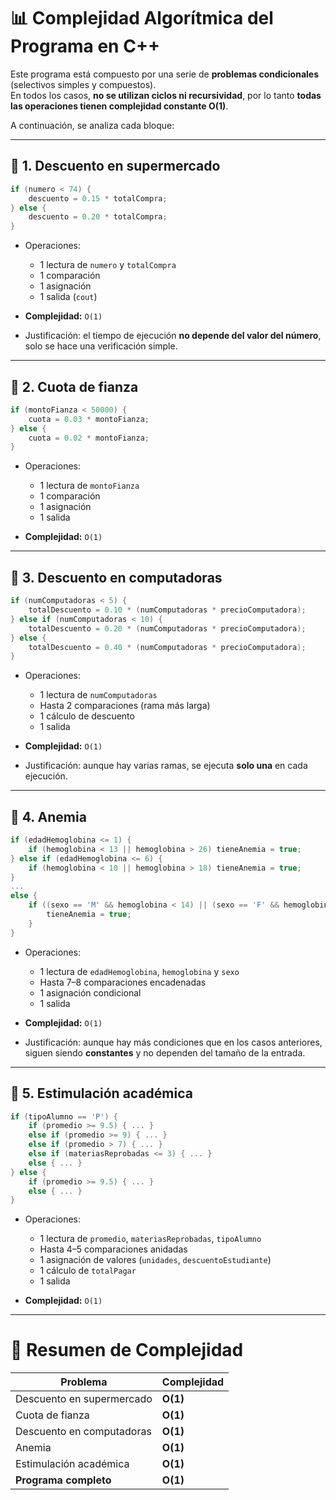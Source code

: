
# 📊 Complejidad Algorítmica del Programa en C++

Este programa está compuesto por una serie de **problemas condicionales** (selectivos simples y compuestos).  
En todos los casos, **no se utilizan ciclos ni recursividad**, por lo tanto **todas las operaciones tienen complejidad constante O(1)**.  

A continuación, se analiza cada bloque:

---

## 🔹 1. Descuento en supermercado
```cpp
if (numero < 74) {
    descuento = 0.15 * totalCompra;
} else {
    descuento = 0.20 * totalCompra;
}
````

* Operaciones:

    * 1 lectura de `numero` y `totalCompra`
    * 1 comparación
    * 1 asignación
    * 1 salida (`cout`)
* **Complejidad:** `O(1)`
* Justificación: el tiempo de ejecución **no depende del valor del número**, solo se hace una verificación simple.

---

## 🔹 2. Cuota de fianza

```cpp
if (montoFianza < 50000) {
    cuota = 0.03 * montoFianza;
} else {
    cuota = 0.02 * montoFianza;
}
```

* Operaciones:

    * 1 lectura de `montoFianza`
    * 1 comparación
    * 1 asignación
    * 1 salida
* **Complejidad:** `O(1)`

---

## 🔹 3. Descuento en computadoras

```cpp
if (numComputadoras < 5) {
    totalDescuento = 0.10 * (numComputadoras * precioComputadora);
} else if (numComputadoras < 10) {
    totalDescuento = 0.20 * (numComputadoras * precioComputadora);
} else {
    totalDescuento = 0.40 * (numComputadoras * precioComputadora);
}
```

* Operaciones:

    * 1 lectura de `numComputadoras`
    * Hasta 2 comparaciones (rama más larga)
    * 1 cálculo de descuento
    * 1 salida
* **Complejidad:** `O(1)`
* Justificación: aunque hay varias ramas, se ejecuta **solo una** en cada ejecución.

---

## 🔹 4. Anemia

```cpp
if (edadHemoglobina <= 1) {
    if (hemoglobina < 13 || hemoglobina > 26) tieneAnemia = true;
} else if (edadHemoglobina <= 6) {
    if (hemoglobina < 10 || hemoglobina > 18) tieneAnemia = true;
}
...
else {
    if ((sexo == 'M' && hemoglobina < 14) || (sexo == 'F' && hemoglobina < 12)) {
        tieneAnemia = true;
    }
}
```

* Operaciones:

    * 1 lectura de `edadHemoglobina`, `hemoglobina` y `sexo`
    * Hasta 7–8 comparaciones encadenadas
    * 1 asignación condicional
    * 1 salida
* **Complejidad:** `O(1)`
* Justificación: aunque hay más condiciones que en los casos anteriores, siguen siendo **constantes** y no dependen del tamaño de la entrada.

---

## 🔹 5. Estimulación académica

```cpp
if (tipoAlumno == 'P') {
    if (promedio >= 9.5) { ... }
    else if (promedio >= 9) { ... }
    else if (promedio > 7) { ... }
    else if (materiasReprobadas <= 3) { ... }
    else { ... }
} else {
    if (promedio >= 9.5) { ... }
    else { ... }
}
```

* Operaciones:

    * 1 lectura de `promedio`, `materiasReprobadas`, `tipoAlumno`
    * Hasta 4–5 comparaciones anidadas
    * 1 asignación de valores (`unidades`, `descuentoEstudiante`)
    * 1 cálculo de `totalPagar`
    * 1 salida
* **Complejidad:** `O(1)`

---

# 📌 Resumen de Complejidad

| Problema                  | Complejidad |
| ------------------------- | ----------- |
| Descuento en supermercado | **O(1)**    |
| Cuota de fianza           | **O(1)**    |
| Descuento en computadoras | **O(1)**    |
| Anemia                    | **O(1)**    |
| Estimulación académica    | **O(1)**    |
| **Programa completo**     | **O(1)**    |
